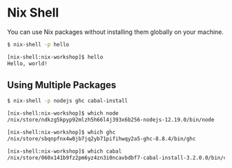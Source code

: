# Nix Shell

You can use Nix packages without installing them globally on your machine.


```bash
$ nix-shell -p hello

[nix-shell:nix-workshop]$ hello
Hello, world!
```

## Using Multiple Packages

```bash
$ nix-shell -p nodejs ghc cabal-install

[nix-shell:nix-workshop]$ which node
/nix/store/ndkzg5kpyp92mlzh5h66l4j393x6b256-nodejs-12.19.0/bin/node

[nix-shell:nix-workshop]$ which ghc
/nix/store/sbqnpfnx4w8jb7jq2yb71pifihwqy2a5-ghc-8.8.4/bin/ghc

[nix-shell:nix-workshop]$ which cabal
/nix/store/060x141b9fz2pm6yz4zn3i0ncavbdbf7-cabal-install-3.2.0.0/bin/cabal
```